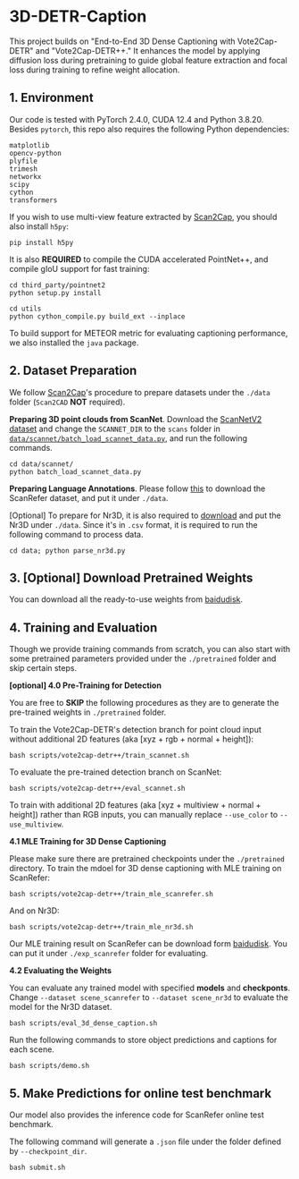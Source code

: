 # 3D-DETR-Caption
This project builds on "End-to-End 3D Dense Captioning with Vote2Cap-DETR" and "Vote2Cap-DETR++." It enhances the model by applying diffusion loss during pretraining to guide global feature extraction and focal loss during training to refine weight allocation.

## 1. Environment
Our code is tested with PyTorch 2.4.0, CUDA 12.4 and Python 3.8.20.
Besides `pytorch`, this repo also requires the following Python dependencies:

```{bash}
matplotlib
opencv-python
plyfile
trimesh
networkx
scipy
cython
transformers
```

If you wish to use multi-view feature extracted by [Scan2Cap](https://github.com/daveredrum/Scan2Cap), you should also install `h5py`:

```{bash}
pip install h5py
```

It is also **REQUIRED** to compile the CUDA accelerated PointNet++, and compile gIoU support for fast training:

```{bash}
cd third_party/pointnet2
python setup.py install
```

```{bash}
cd utils
python cython_compile.py build_ext --inplace
```

To build support for METEOR metric for evaluating captioning performance, we also installed the `java` package.


## 2. Dataset Preparation

We follow [Scan2Cap](https://github.com/daveredrum/Scan2Cap)'s procedure to prepare datasets under the `./data` folder (`Scan2CAD` **NOT** required).

**Preparing 3D point clouds from ScanNet**. 
Download the [ScanNetV2 dataset](https://github.com/ch3cook-fdu/Vote2Cap-DETR/tree/master/data/scannet) and change the `SCANNET_DIR` to the `scans` folder in [`data/scannet/batch_load_scannet_data.py`](https://github.com/ch3cook-fdu/Vote2Cap-DETR/blob/master/data/scannet/batch_load_scannet_data.py#L16), and run the following commands.

```
cd data/scannet/
python batch_load_scannet_data.py
```

**Preparing Language Annotations**. 
Please follow [this](https://github.com/daveredrum/ScanRefer) to download the ScanRefer dataset, and put it under `./data`.

[Optional] To prepare for Nr3D, it is also required to [download](https://referit3d.github.io/#dataset) and put the Nr3D under `./data`.
Since it's in `.csv` format, it is required to run the following command to process data.

```{bash}
cd data; python parse_nr3d.py
```

## 3. [Optional] Download Pretrained Weights

You can download all the ready-to-use weights from [baidudisk](https://pan.baidu.com/s/1pzVyMepJIE2OC-TRQZrEOw?pwd=gcc8).


## 4. Training and Evaluation

Though we provide training commands from scratch, you can also start with some pretrained parameters provided under the `./pretrained` folder and skip certain steps.

**[optional] 4.0 Pre-Training for Detection**

You are free to **SKIP** the following procedures as they are to generate the pre-trained weights in `./pretrained` folder.

To train the Vote2Cap-DETR's detection branch for point cloud input without additional 2D features (aka [xyz + rgb + normal + height]):

```{bash}
bash scripts/vote2cap-detr++/train_scannet.sh
```

To evaluate the pre-trained detection branch on ScanNet:

```{bash}
bash scripts/vote2cap-detr++/eval_scannet.sh
```

To train with additional 2D features (aka [xyz + multiview + normal + height]) rather than RGB inputs, you can manually replace `--use_color` to `--use_multiview`.


**4.1 MLE Training for 3D Dense Captioning**

Please make sure there are pretrained checkpoints under the `./pretrained` directory. To train the mdoel for 3D dense captioning with MLE training on ScanRefer:

```{bash}
bash scripts/vote2cap-detr++/train_mle_scanrefer.sh
```

And on Nr3D:

```{bash}
bash scripts/vote2cap-detr++/train_mle_nr3d.sh
```

Our MLE training result on ScanRefer can be download form [baidudisk](https://pan.baidu.com/s/1VYPITSDI_jVmjJ6V8D_Mpw?pwd=rd6h).
You can put it under `./exp_scanrefer` folder for evaluating.


**4.2 Evaluating the Weights**

You can evaluate any trained model with specified **models** and **checkponts**. Change `--dataset scene_scanrefer` to `--dataset scene_nr3d` to evaluate the model for the Nr3D dataset.

```{cmd}
bash scripts/eval_3d_dense_caption.sh
```

Run the following commands to store object predictions and captions for each scene.

```{cmd}
bash scripts/demo.sh
```

## 5. Make Predictions for online test benchmark

Our model also provides the inference code for ScanRefer online test benchmark.

The following command will generate a `.json` file under the folder defined by `--checkpoint_dir`.

```
bash submit.sh
```
